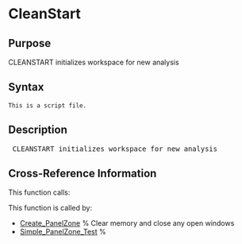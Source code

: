 
<!-- <a name="_top"></a>
<div><a href="../../index.md">Home</a> &gt;  <a href="#">src</a> &gt; <a href="index.md">Utilities</a> &gt; CleanStart.m</div> -->

<!--<table width="100%"><tr><td align="left"><a href="../../index.md"><img alt="<" border="0" src="../../left.png">&nbsp;Master index</a></td>
<td align="right"><a href="index.md">Index for src\Utilities&nbsp;<img alt=">" border="0" src="../../right.png"></a></td></tr></table>-->
# CleanStart
<!-- <h1>CleanStart
</h1> -->

## <a name="_name"></a>Purpose

<!-- <h2 id="purpose"><a name="_name"></a>Purpose</h2> -->

CLEANSTART initializes workspace for new analysis

<!-- <div class="box"><strong>CLEANSTART initializes workspace for new analysis</strong></div> -->

## <a name="_synopsis"></a>Syntax

`This is a script file.` 
## <a name="_description"></a>Description

<pre class="comment"> CLEANSTART initializes workspace for new analysis</pre>
<!-- <div class="fragment"><pre class="comment"> CLEANSTART initializes workspace for new analysis</pre></div> -->

<!-- crossreference -->
## <a name="_cross"></a>Cross-Reference Information

This function calls:
<ul style="list-style-image:url(../../matlabicon.gif)">
</ul>
This function is called by:
<ul style="list-style-image:url(../../matlabicon.gif)">
<li><a href="../../src/Other/Create_PanelZone.md" class="code" title="">Create_PanelZone</a>	% Clear memory and close any open windows</li><li><a href="../../src/Other/Simple_PanelZone_Test.md" class="code" title="">Simple_PanelZone_Test</a>	%</li></ul>
<!-- crossreference -->




<!-- <hr><address>Generated on Thu 09-Jul-2020 17:36:54 by <strong><a href="http://www.artefact.tk/software/matlab/m2html/" title="Matlab Documentation in HTML">m2html</a></strong> &copy; 2005</address> -->